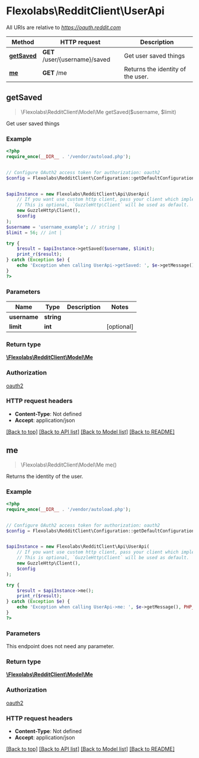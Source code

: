 # Flexolabs\RedditClient\UserApi

All URIs are relative to *https://oauth.reddit.com*

Method | HTTP request | Description
------------- | ------------- | -------------
[**getSaved**](UserApi.md#getSaved) | **GET** /user/{username}/saved | Get user saved things
[**me**](UserApi.md#me) | **GET** /me | Returns the identity of the user.



## getSaved

> \Flexolabs\RedditClient\Model\Me getSaved($username, $limit)

Get user saved things

### Example

```php
<?php
require_once(__DIR__ . '/vendor/autoload.php');


// Configure OAuth2 access token for authorization: oauth2
$config = Flexolabs\RedditClient\Configuration::getDefaultConfiguration()->setAccessToken('YOUR_ACCESS_TOKEN');


$apiInstance = new Flexolabs\RedditClient\Api\UserApi(
    // If you want use custom http client, pass your client which implements `GuzzleHttp\ClientInterface`.
    // This is optional, `GuzzleHttp\Client` will be used as default.
    new GuzzleHttp\Client(),
    $config
);
$username = 'username_example'; // string | 
$limit = 56; // int | 

try {
    $result = $apiInstance->getSaved($username, $limit);
    print_r($result);
} catch (Exception $e) {
    echo 'Exception when calling UserApi->getSaved: ', $e->getMessage(), PHP_EOL;
}
?>
```

### Parameters


Name | Type | Description  | Notes
------------- | ------------- | ------------- | -------------
 **username** | **string**|  |
 **limit** | **int**|  | [optional]

### Return type

[**\Flexolabs\RedditClient\Model\Me**](../Model/Me.md)

### Authorization

[oauth2](../../README.md#oauth2)

### HTTP request headers

- **Content-Type**: Not defined
- **Accept**: application/json

[[Back to top]](#) [[Back to API list]](../../README.md#documentation-for-api-endpoints)
[[Back to Model list]](../../README.md#documentation-for-models)
[[Back to README]](../../README.md)


## me

> \Flexolabs\RedditClient\Model\Me me()

Returns the identity of the user.

### Example

```php
<?php
require_once(__DIR__ . '/vendor/autoload.php');


// Configure OAuth2 access token for authorization: oauth2
$config = Flexolabs\RedditClient\Configuration::getDefaultConfiguration()->setAccessToken('YOUR_ACCESS_TOKEN');


$apiInstance = new Flexolabs\RedditClient\Api\UserApi(
    // If you want use custom http client, pass your client which implements `GuzzleHttp\ClientInterface`.
    // This is optional, `GuzzleHttp\Client` will be used as default.
    new GuzzleHttp\Client(),
    $config
);

try {
    $result = $apiInstance->me();
    print_r($result);
} catch (Exception $e) {
    echo 'Exception when calling UserApi->me: ', $e->getMessage(), PHP_EOL;
}
?>
```

### Parameters

This endpoint does not need any parameter.

### Return type

[**\Flexolabs\RedditClient\Model\Me**](../Model/Me.md)

### Authorization

[oauth2](../../README.md#oauth2)

### HTTP request headers

- **Content-Type**: Not defined
- **Accept**: application/json

[[Back to top]](#) [[Back to API list]](../../README.md#documentation-for-api-endpoints)
[[Back to Model list]](../../README.md#documentation-for-models)
[[Back to README]](../../README.md)

